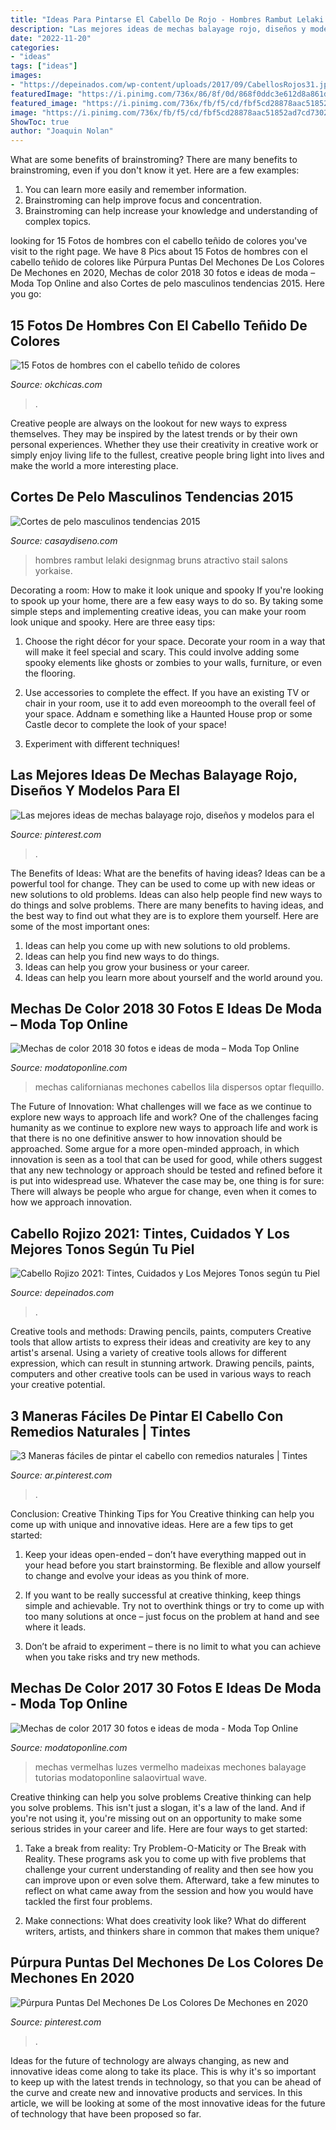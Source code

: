 ```yaml
---
title: "Ideas Para Pintarse El Cabello De Rojo - Hombres Rambut Lelaki Designmag Bruns Atractivo Stail Salons Yorkaise"
description: "Las mejores ideas de mechas balayage rojo, diseños y modelos para el"
date: "2022-11-20"
categories:
- "ideas"
tags: ["ideas"]
images:
- "https://depeinados.com/wp-content/uploads/2017/09/CabellosRojos31.jpg"
featuredImage: "https://i.pinimg.com/736x/86/8f/0d/868f0ddc3e612d8a861d865009885a43.jpg"
featured_image: "https://i.pinimg.com/736x/fb/f5/cd/fbf5cd28878aac51852ad7cd7302de62.jpg"
image: "https://i.pinimg.com/736x/fb/f5/cd/fbf5cd28878aac51852ad7cd7302de62.jpg"
ShowToc: true
author: "Joaquin Nolan"
---
```



What are some benefits of brainstroming?
There are many benefits to brainstroming, even if you don't know it yet. Here are a few examples: 
1. You can learn more easily and remember information. 
2. Brainstroming can help improve focus and concentration. 
3. Brainstroming can help increase your knowledge and understanding of complex topics.

	

		
looking for 15 Fotos de hombres con el cabello teñido de colores you've visit to the right page. We have 8 Pics about 15 Fotos de hombres con el cabello teñido de colores like Púrpura Puntas Del Mechones De Los Colores De Mechones en 2020, Mechas de color 2018 30 fotos e ideas de moda – Moda Top Online and also Cortes de pelo masculinos tendencias 2015. Here you go:
		
    
## 15 Fotos De Hombres Con El Cabello Teñido De Colores

<img loading=lazy src="https://www.okchicas.com/wp-content/uploads/2016/05/Hombres-con-cabello-de-color-3-1.jpg" onerror="this.onerror=null;this.src='https://tse1.mm.bing.net/th?id=OIP.DQWRyMK1hqBxZiCopNsSXQHaND&amp;pid=15.1';" alt="15 Fotos de hombres con el cabello teñido de colores">

_Source: okchicas.com_

>. 

	

Creative people are always on the lookout for new ways to express themselves. They may be inspired by the latest trends or by their own personal experiences. Whether they use their creativity in creative work or simply enjoy living life to the fullest, creative people bring light into lives and make the world a more interesting place.

    
## Cortes De Pelo Masculinos Tendencias 2015

<img loading=lazy src="https://casaydiseno.com/wp-content/uploads/2015/03/cortes-de-pelo-masculino-sexy-atrevido.jpg" onerror="this.onerror=null;this.src='https://tse1.mm.bing.net/th?id=OIP.YGjfzAGoERTS8d5V5CM6agHaJu&amp;pid=15.1';" alt="Cortes de pelo masculinos tendencias 2015">

_Source: casaydiseno.com_

>hombres rambut lelaki designmag bruns atractivo stail salons yorkaise. 

	

Decorating a room: How to make it look unique and spooky
If you're looking to spook up your home, there are a few easy ways to do so. By taking some simple steps and implementing creative ideas, you can make your room look unique and spooky. Here are three easy tips:
1. Choose the right décor for your space. Decorate your room in a way that will make it feel special and scary. This could involve adding some spooky elements like ghosts or zombies to your walls, furniture, or even the flooring.

2. Use accessories to complete the effect. If you have an existing TV or chair in your room, use it to add even moreoomph to the overall feel of your space. Addnam e something like a Haunted House prop or some Castle decor to complete the look of your space!

3. Experiment with different techniques!

    
## Las Mejores Ideas De Mechas Balayage Rojo, Diseños Y Modelos Para El

<img loading=lazy src="https://i.pinimg.com/736x/fb/f5/cd/fbf5cd28878aac51852ad7cd7302de62.jpg" onerror="this.onerror=null;this.src='https://tse3.mm.bing.net/th?id=OIP._YZnZp4mBiej8UtkzOyFNQHaNL&amp;pid=15.1';" alt="Las mejores ideas de mechas balayage rojo, diseños y modelos para el">

_Source: pinterest.com_

>. 

	

The Benefits of Ideas: What are the benefits of having ideas?
Ideas can be a powerful tool for change. They can be used to come up with new ideas or new solutions to old problems. Ideas can also help people find new ways to do things and solve problems. There are many benefits to having ideas, and the best way to find out what they are is to explore them yourself. Here are some of the most important ones: 
1. Ideas can help you come up with new solutions to old problems.
2. Ideas can help you find new ways to do things.
3. Ideas can help you grow your business or your career.
4. Ideas can help you learn more about yourself and the world around you.

    
## Mechas De Color 2018 30 Fotos E Ideas De Moda – Moda Top Online

<img loading=lazy src="https://modatoponline.com/wp-content/uploads/2013/10/021.jpg" onerror="this.onerror=null;this.src='https://tse2.mm.bing.net/th?id=OIP.GMGOuzJALBh5oPn7Sb0frQHaIZ&amp;pid=15.1';" alt="Mechas de color 2018 30 fotos e ideas de moda – Moda Top Online">

_Source: modatoponline.com_

>mechas californianas mechones cabellos lila dispersos optar flequillo. 

	

The Future of Innovation: What challenges will we face as we continue to explore new ways to approach life and work?
One of the challenges facing humanity as we continue to explore new ways to approach life and work is that there is no one definitive answer to how innovation should be approached. Some argue for a more open-minded approach, in which innovation is seen as a tool that can be used for good, while others suggest that any new technology or approach should be tested and refined before it is put into widespread use. Whatever the case may be, one thing is for sure: There will always be people who argue for change, even when it comes to how we approach innovation.

    
## Cabello Rojizo 2021: Tintes, Cuidados Y Los Mejores Tonos Según Tu Piel

<img loading=lazy src="https://depeinados.com/wp-content/uploads/2017/09/CabellosRojos31.jpg" onerror="this.onerror=null;this.src='https://tse2.mm.bing.net/th?id=OIP.znr9SkKEZL7pOti4n-gWJwHaK7&amp;pid=15.1';" alt="Cabello Rojizo 2021: Tintes, Cuidados y Los Mejores Tonos según tu Piel">

_Source: depeinados.com_

>. 

	

Creative tools and methods: Drawing pencils, paints, computers
Creative tools that allow artists to express their ideas and creativity are key to any artist's arsenal. Using a variety of creative tools allows for different expression, which can result in stunning artwork. Drawing pencils, paints, computers and other creative tools can be used in various ways to reach your creative potential.

    
## 3 Maneras Fáciles De Pintar El Cabello Con Remedios Naturales | Tintes

<img loading=lazy src="https://i.pinimg.com/736x/4c/3c/11/4c3c11b66da4648e0ae71c48311e404b.jpg" onerror="this.onerror=null;this.src='https://tse4.mm.bing.net/th?id=OIP.xJYEzhbU0REXWbbdLeFNawHaE6&amp;pid=15.1';" alt="3 Maneras fáciles de pintar el cabello con remedios naturales | Tintes">

_Source: ar.pinterest.com_

>. 

	

Conclusion: Creative Thinking Tips for You
Creative thinking can help you come up with unique and innovative ideas. Here are a few tips to get started:
1. Keep your ideas open-ended – don’t have everything mapped out in your head before you start brainstorming. Be flexible and allow yourself to change and evolve your ideas as you think of more.

2. If you want to be really successful at creative thinking, keep things simple and achievable. Try not to overthink things or try to come up with too many solutions at once – just focus on the problem at hand and see where it leads.

3. Don’t be afraid to experiment – there is no limit to what you can achieve when you take risks and try new methods.

    
## Mechas De Color 2017 30 Fotos E Ideas De Moda - Moda Top Online

<img loading=lazy src="http://modatoponline.com/wp-content/uploads/2013/10/018.jpg" onerror="this.onerror=null;this.src='https://tse3.mm.bing.net/th?id=OIP.sSi0aBGYecI0lK8hJ_058wHaHa&amp;pid=15.1';" alt="Mechas de color 2017 30 fotos e ideas de moda - Moda Top Online">

_Source: modatoponline.com_

>mechas vermelhas luzes vermelho madeixas mechones balayage tutorias modatoponline salaovirtual wave. 

	

Creative thinking can help you solve problems
Creative thinking can help you solve problems. This isn't just a slogan, it's a law of the land. And if you're not using it, you're missing out on an opportunity to make some serious strides in your career and life. Here are four ways to get started: 
1. Take a break from reality: Try Problem-O-Maticity or The Break with Reality. These programs ask you to come up with five problems that challenge your current understanding of reality and then see how you can improve upon or even solve them. Afterward, take a few minutes to reflect on what came away from the session and how you would have tackled the first four problems. 

2. Make connections: What does creativity look like? What do different writers, artists, and thinkers share in common that makes them unique?

    
## Púrpura Puntas Del Mechones De Los Colores De Mechones En 2020

<img loading=lazy src="https://i.pinimg.com/736x/86/8f/0d/868f0ddc3e612d8a861d865009885a43.jpg" onerror="this.onerror=null;this.src='https://tse4.mm.bing.net/th?id=OIP.kt65zFvUUr6CAlsKZCKT9wHaHa&amp;pid=15.1';" alt="Púrpura Puntas Del Mechones De Los Colores De Mechones en 2020">

_Source: pinterest.com_

>. 

	

Ideas for the future of technology are always changing, as new and innovative ideas come along to take its place. This is why it's so important to keep up with the latest trends in technology, so that you can be ahead of the curve and create new and innovative products and services. In this article, we will be looking at some of the most innovative ideas for the future of technology that have been proposed so far.

